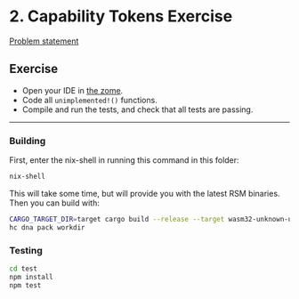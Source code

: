 # 2. Capability Tokens Exercise

[Problem statement](https://holochain-gym.github.io/developers/intermediate/capability-tokens/)

## Exercise

- Open your IDE in [the zome](/intermediate/2.capability-tokens/zomes/exercise).
- Code all `unimplemented!()` functions.
- Compile and run the tests, and check that all tests are passing.

---

### Building

First, enter the nix-shell in running this command in this folder:

```bash
nix-shell
```

This will take some time, but will provide you with the latest RSM binaries. Then you can build with:

```bash
CARGO_TARGET_DIR=target cargo build --release --target wasm32-unknown-unknown
hc dna pack workdir
```

### Testing

```bash
cd test
npm install
npm test
```